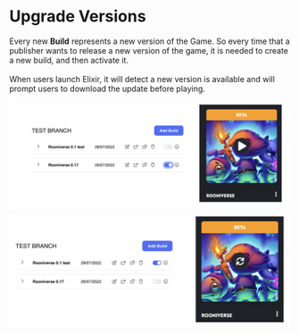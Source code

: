 # Upgrade Versions

Every new **Build** represents a new version of the Game. So every time that a publisher wants to release a new version of the game, it is needed to create a new build, and then activate it. \
\
When users launch Elixir, it will detect a new version is available and will prompt users to download the update before playing.

![When the old build is active, users will be able to keep playing.](<../../../.gitbook/assets/Screenshot 2022-08-15 at 19.43.14.png>)

![When a new build is activated. The players are forced to update](<../../../.gitbook/assets/Screenshot 2022-08-15 at 19.49.26.png>)
